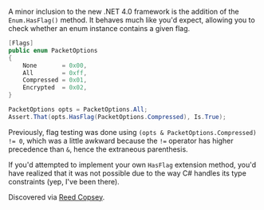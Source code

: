 A minor inclusion to the new .NET 4.0 framework is the addition of the `Enum.HasFlag()` method. It behaves much like you'd expect, allowing you to check whether an enum instance contains a given flag.

``` cs
[Flags]
public enum PacketOptions
{
    None       = 0x00, 
    All        = 0xff, 
    Compressed = 0x01, 
    Encrypted  = 0x02, 
}

PacketOptions opts = PacketOptions.All;
Assert.That(opts.HasFlag(PacketOptions.Compressed), Is.True);
```

Previously, flag testing was done using `(opts & PacketOptions.Compressed) != 0`, which was a little awkward because the `!=` operator has higher precedence than `&`, hence the extraneous parenthesis.

If you'd attempted to implement your own `HasFlag` extension method, you'd have realized that it was not possible due to the way C# handles its type constraints (yep, I've been there).

Discovered via [Reed Copsey](http://reedcopsey.com/?p=77).


